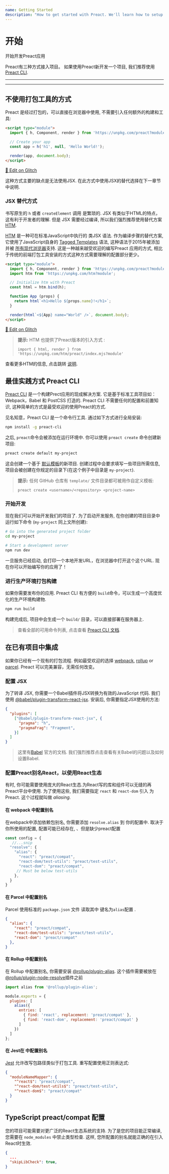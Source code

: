```yaml
---
name: Getting Started
description: "How to get started with Preact. We'll learn how to setup the tooling (if any) and get going with writing an application."
---
```


# 开始

开始开发Preact应用

Preact有三种方式接入项目。 如果使用Preact新开发一个项目, 我们推荐使用[Preact CLI](#best-practices-powered-by-preact-cli).

---

<div><toc></toc></div>

---

## 不使用打包工具的方式

Preact 是经过打包的，可以直接在浏览器中使用, 不需要引入任何额外的构建和工具:

```html
<script type="module">
  import { h, Component, render } from 'https://unpkg.com/preact?module';

  // Create your app
  const app = h('h1', null, 'Hello World!');

  render(app, document.body);
</script>
```

[🔨 Edit on Glitch](https://glitch.com/~preact-no-build-tools)

这种方式主要的缺点是无法使用JSX. 在此方式中使用JSX的替代选择在下一章节中说明.

### JSX 替代方式

书写原生的 `h` 或者 `createElement` 调用 是繁琐的. JSX 有类似于HTML的特点，这有利于开发者的理解. 但是 JSX 需要经过编译, 所以我们强烈推荐使用替代方案 [HTM][htm].

[HTM][htm] 是一种可在标准JavaScript中执行的 类JSX 语法. 作为编译步骤的替代方案, 它使用了JavaScript自身的 [Tagged Templates](https://developer.mozilla.org/en-US/docs/Web/JavaScript/Reference/Template_literals#Tagged_templates) 语法, 这种语法于2015年被添加并被 [所有现代浏览器](https://caniuse.com/#feat=template-literals)支持. 这是一种越来越受欢迎的编写Preact 应用的方式, 相比于传统的前端打包工具安装的方式这种方式需要理解的配置部分更少。

```html
<script type="module">
  import { h, Component, render } from 'https://unpkg.com/preact?module';
  import htm from 'https://unpkg.com/htm?module';

  // Initialize htm with Preact
  const html = htm.bind(h);

  function App (props) {
    return html`<h1>Hello ${props.name}!</h1>`;
  }

  render(html`<${App} name="World" />`, document.body);
</script>
```

[🔨 Edit on Glitch](https://glitch.com/~preact-with-htm)

> **提示:** HTM 也提供了Preact版本的引入方式 :
>
> `import { html, render } from 'https://unpkg.com/htm/preact/index.mjs?module'`

查看更多HTM的信息, 点击跳转 [说明][htm].

## 最佳实践方式 Preact CLI

[Preact CLI] 是一个构建Prect应用的现成解决方案. 它是基于标准工具项目如：Webpack，Babel 和 PostCSS 打造的. Preact CLI 不需要任何的配置和前置知识, 这种简单的方式是最受欢迎的使用Preact的方式.

见名知意，Preact CLI 是一个命令行工具. 通过如下方式进行全局安装:

```bash
npm install -g preact-cli
```

之后, `preact`命令会被添加在运行环境中. 你可以使用 `preact create` 命令创建新项目:

```bash
preact create default my-project
```

这会创建一个基于 [默认模板](https://github.com/preactjs-templates/default)的新项目. 创建过程中会要求填写一些项目所需信息, 项目会被创建在你规定的目录下(在这个例子中目录是 `my-project`).

> **提示:** 任何 GitHub 仓库有 `template/` 文件目录都可被用作自定义模板:
>
> `preact create <username>/<repository> <project-name>`

### 开始开发

现在我们可以开始开发我们的项目了. 为了启动开发服务, 在你创建的项目目录中运行如下命令 (`my-project` 同上文所创建):

```bash
# Go into the generated project folder
cd my-project

# Start a development server
npm run dev
```

一旦服务已经启动, 会打印一个本地开发URL，在浏览器中打开这个这个URL.
现在你可以开始编写你的应用了！

### 进行生产环境打包构建

如果你需要发布你的应用. Preact CLI 有方便的 `build`命令，可以生成一个高度优化的生产环境构建物.

```bash
npm run build
```

构建完成后, 项目中会生成一个 `build/` 目录，可以直接部署在服务器上.

> 查看全部的可用命令列表, 点击查看 [Preact CLI 文档](https://github.com/preactjs/preact-cli#cli-options).

## 在已有项目中集成

如果你已经有一个现有的打包流程. 例如最受欢迎的选择 [webpack](https://webpack.js.org/), [rollup](https://rollupjs.org) or [parcel](https://parceljs.org/). Preact 可以完美兼容，无需任何改变。

### 配置 JSX

为了转译 JSX, 你需要一个Babel插件将JSX转换为有效的JavaScript 代码. 我们使用 [@babel/plugin-transform-react-jsx](https://babeljs.io/docs/en/babel-plugin-transform-react-jsx). 安装后, 你需要指定JSX使用的方法:

```json
{
  "plugins": [
    ["@babel/plugin-transform-react-jsx", {
      "pragma": "h",
      "pragmaFrag": "Fragment",
    }]
  ]
}
```

> 这里有[Babel](https://babeljs.io/) 官方的文档. 我们强烈推荐点击查看有关Babel的问题以及如何设置Babel.

### 配置Preact别名React，以使用React生态

有时, 你可能需要使用庞大的React生态.为React写的库和组件可以无缝的再Preact平台中使用. 为了使用这些, 我们需要指定 `react` 和 `react-dom` 引入 为 Preact. 这个过程就叫做 _aliasing._

#### 在 webpack 中配置别名

在webpack中添加依赖包别名, 你需要添加 `resolve.alias` 到
你的配置中. 取决于你所使用的配置, 配置可能已经存在, 、但是缺少preact配置

```js
const config = { 
   //...snip
  "resolve": { 
    "alias": { 
      "react": "preact/compat",
      "react-dom/test-utils": "preact/test-utils",
      "react-dom": "preact/compat",
     // Must be below test-utils
    },
  }
}
```

#### 在 Parcel 中配置别名

Parcel 使用标准的 `package.json` 文件 读取其中 键名为`alias`配置 .

```json
{
  "alias": {
    "react": "preact/compat",
    "react-dom/test-utils": "preact/test-utils",
    "react-dom": "preact/compat"
  },
}
```

#### 在 Rollup 中配置别名

在 Rollup 中配置别名, 你需要安装 [@rollup/plugin-alias](https://github.com/rollup/plugins/tree/master/packages/alias).
这个插件需要被放在 [@rollup/plugin-node-resolve](https://github.com/rollup/plugins/tree/master/packages/node-resolve)插件之前

```js
import alias from '@rollup/plugin-alias';

module.exports = {
  plugins: [
    alias({
      entries: [
        { find: 'react', replacement: 'preact/compat' },
        { find: 'react-dom', replacement: 'preact/compat' }
      ]
    })
  ]
};
```

#### 在 Jest在 中配置别名

[Jest](https://jestjs.io/) 允许改写包路径类似于打包工具.
重写配置使用正则表达式:

```json
{
  "moduleNameMapper": {
    "^react$": "preact/compat",
    "^react-dom/test-utils$": "preact/test-utils",
    "^react-dom$": "preact/compat"
  }
}
```

[htm]: https://github.com/developit/htm
[Preact CLI]: https://github.com/preactjs/preact-cli

## TypeScript preact/compat 配置

您的项目可能需要对更广泛的React生态系统的支持. 为了是您的项目能正常编译, 您需要在 `node_modules` 中禁止类型检查.  这样,
您所配置的别名就能正确的在引入React时生效.

```json
{
  ...
  "skipLibCheck": true,
}
```
